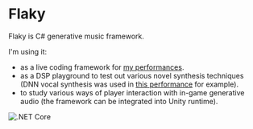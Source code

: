 # Flaky

Flaky is C# generative music framework.

I'm using it:
- as a live coding framework for [my performances](https://soundcloud.com/monekeer/live-coding-equinox).
- as a DSP playground to test out various novel synthesis techniques (DNN vocal synthesis was used in [this performance](https://www.youtube.com/watch?v=rg_7ZnIeaMo) for example).
- to study various ways of player interaction with in-game generative audio (the framework can be integrated into Unity runtime).


![.NET Core](https://github.com/gnhdnb/Flaky/workflows/.NET%20Core/badge.svg)
